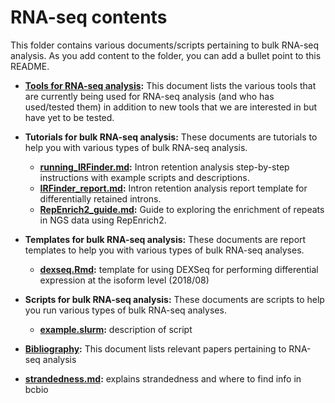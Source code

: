 # RNA-seq contents

This folder contains various documents/scripts pertaining to bulk RNA-seq analysis. As you add content to the folder, you can add a bullet point to this README.

* **[Tools for RNA-seq analysis](tools.md):** This document lists the various tools that are currently being used for RNA-seq analysis (and who has used/tested them) in addition to new tools that we are interested in but have yet to be tested.

* **Tutorials for bulk RNA-seq analysis:** These documents are tutorials to help you with various types of bulk RNA-seq analysis.

  - **[running_IRFinder.md](https://github.com/hbc/knowledgebase/blob/master/research/rnaseq/running_IRFinder.md):** Intron retention analysis step-by-step instructions with example scripts and descriptions.
  - **[IRFinder_report.md](https://github.com/hbc/knowledgebase/blob/master/research/rnaseq/IRFinder_report.md):** Intron retention analysis report template for differentially retained introns.
  - **[RepEnrich2_guide.md](https://github.com/hbc/knowledgebase/blob/master/research/rnaseq/RepEnrich2_guide.md):** Guide to exploring the enrichment of repeats in NGS data using RepEnrich2.

* **Templates for bulk RNA-seq analysis:** These documents are report templates to help you with various types of bulk RNA-seq analyses.
  - **[dexseq.Rmd](https://github.com/hbc/knowledgebase/blob/master/research/rnaseq/dexseq.Rmd):** template for using DEXSeq for performing differential expression at the isoform level (2018/08)

* **Scripts for bulk RNA-seq analysis:** These documents are scripts to help you run various types of bulk RNA-seq analyses.
  - **[example.slurm]():** description of script
  
* **[Bibliography](bibliography.md):** This document lists relevant papers pertaining to RNA-seq analysis

* **[strandedness.md](https://github.com/hbc/knowledgebase/blob/master/research/rnaseq/strandedness.md):** explains strandedness and where to find info in bcbio


